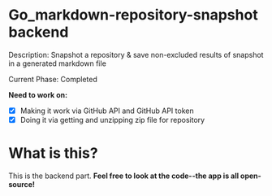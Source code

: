 # Go_markdown-repository-snapshot backend

Description: Snapshot a repository & save non-excluded results of snapshot in a generated markdown file

Current Phase: Completed

**Need to work on:**

- [x] Making it work via GitHub API and GitHub API token
- [x] Doing it via getting and unzipping zip file for repository

# What is this?

This is the backend part. **Feel free to look at the code--the app is all open-source!**

